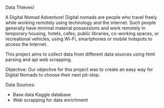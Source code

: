 Data Thieves!

A Digital Nomad Adventure!
Digital nomads are people who travel freely while working remotely using technology and the internet. 
Such people generally have minimal material possessions and work remotely in temporary housing, hotels, cafes, public libraries, co-working spaces, or recreational vehicles, using Wi-Fi, smartphones or mobile hotspots to access the Internet.

This project aims to collect data from different data sources using html parsing and api web scrapping. 

Objective:
Our objective for this project was to create an easy way for Digital Nomads to choose their next pit-stop.

Data Sources:
- Base data Kaggle database
- Web scrapping for data enrichment


